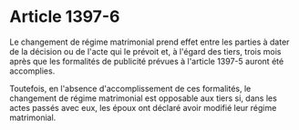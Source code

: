 # Article 1397-6

Le changement de régime matrimonial prend effet entre les parties à dater de la décision ou de l'acte qui le prévoit et, à l'égard des tiers, trois mois après que les formalités de publicité prévues à l'article 1397-5 auront été accomplies.

Toutefois, en l'absence d'accomplissement de ces formalités, le changement de régime matrimonial est opposable aux tiers si, dans les actes passés avec eux, les époux ont déclaré avoir modifié leur régime matrimonial.

